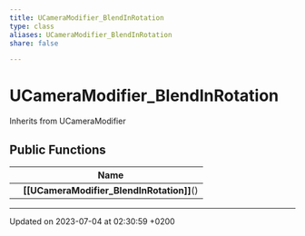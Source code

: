 ```yaml
---
title: UCameraModifier_BlendInRotation
type: class
aliases: UCameraModifier_BlendInRotation
share: false

---
```


# UCameraModifier_BlendInRotation





Inherits from UCameraModifier

## Public Functions

|                | Name           |
| -------------- | -------------- |
| | **[[UCameraModifier_BlendInRotation]]**() |

-------------------------------

Updated on 2023-07-04 at 02:30:59 +0200